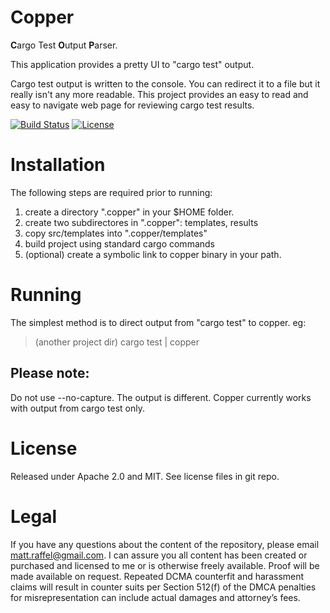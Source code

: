 # Copper
**C**argo Test **O**utput **P**arser.

This application provides a pretty UI to "cargo test" output.

Cargo test output is written to the console.  You can redirect it to a file but it really isn't any more readable.  This project provides an easy to read and easy to navigate web page for reviewing cargo test results.

[![Build Status](https://travis-ci.org/tatmanblue/copper.svg?branch=master)](https://travis-ci.org/tatmanblue/copper)
[![License](https://img.shields.io/badge/license-MIT%2FApache--2.0-blue.svg)](https://github.com/tatmanblue/copper#license)

# Installation
The following steps are required prior to running:
1) create a directory ".copper" in your $HOME folder.
2) create two subdirectores in ".copper": templates, results
3) copy src/templates into ".copper/templates"
4) build project using standard cargo commands
5) (optional) create a symbolic link to copper binary in your path.


# Running
The simplest method is to direct output from "cargo test" to copper. eg:
> (another project dir) cargo test | copper
## Please note:
Do not use --no-capture.  The output is different. Copper currently works with output from cargo test only.


# License
Released under Apache 2.0 and MIT.  See license files in git repo.

# Legal
If you have any questions about the content of the repository, please email matt.raffel@gmail.com. I can assure you all content has been created or purchased and licensed to me or is otherwise freely available. Proof will be made available on request. Repeated DCMA counterfit and harassment claims will result in counter suits per Section 512(f) of the DMCA penalties for misrepresentation can include actual damages and attorney’s fees.
